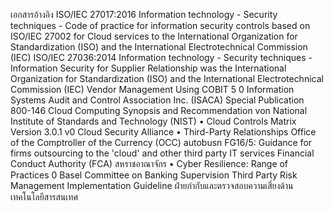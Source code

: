เอกสารอ้างอิง
ISO/IEC 27017:2016 Information technology - Security techniques - Code of practice for
information security controls based on ISO/IEC 27002 for Cloud services to the International
Organization for Standardization (ISO) and the International Electrotechnical Commission (IEC)
ISO/IEC 27036:2014 Information technology - Security techniques - Information Security for
Supplier Relationship was the International Organization for Standardization (ISO) and the
International Electrotechnical Commission (IEC)
Vendor Management Using COBIT 5 0 Information Systems Audit and Control Association
Inc. (ISACA)
Special Publication 800-146 Cloud Computing Synopsis and Recommendation von National
Institute of Standards and Technology (NIST)
•
Cloud Controls Matrix Version 3.0.1 v0 Cloud Security Alliance
• Third-Party Relationships Office of the Comptroller of the Currency (OCC) autobusn
FG16/5: Guidance for firms outsourcing to the 'cloud' and other third party IT services
Financial Conduct Authority (FCA) สหราชอาณาจักร
• Cyber Resilience: Range of Practices 0 Basel Committee on Banking Supervision
Third Party Risk Management Implementation Guideline
ฝ่ายกำกับและตรวจสอบความเสี่ยงด้านเทคโนโลยีสารสนเทศ
